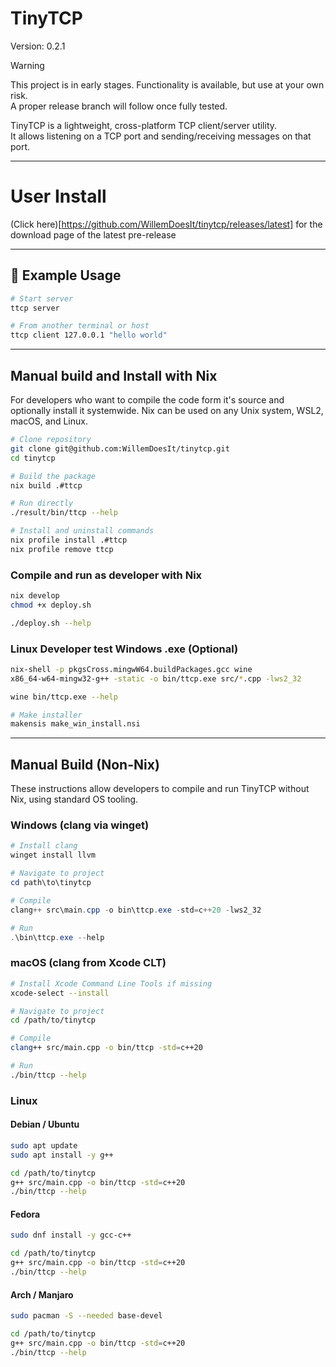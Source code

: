 # TinyTCP
Version: 0.2.1

> [!WARNING]
> This project is in early stages. Functionality is available, but use at your own risk.  
> A proper release branch will follow once fully tested.

TinyTCP is a lightweight, cross-platform TCP client/server utility.  
It allows listening on a TCP port and sending/receiving messages on that port.  

---

# User Install
(Click here)[https://github.com/WillemDoesIt/tinytcp/releases/latest] for the download page of the latest pre-release

---

## 🧪 Example Usage

```bash
# Start server
ttcp server

# From another terminal or host
ttcp client 127.0.0.1 "hello world"
```

---

## Manual build and Install with Nix
For developers who want to compile the code form it's source and optionally install it systemwide. Nix can be used on any Unix system, WSL2, macOS, and Linux.

```bash
# Clone repository
git clone git@github.com:WillemDoesIt/tinytcp.git
cd tinytcp

# Build the package
nix build .#ttcp

# Run directly
./result/bin/ttcp --help

# Install and uninstall commands
nix profile install .#ttcp
nix profile remove ttcp 
````

### Compile and run as developer with Nix

```bash
nix develop
chmod +x deploy.sh

./deploy.sh --help
```

### Linux Developer test Windows .exe (Optional)

```bash
nix-shell -p pkgsCross.mingwW64.buildPackages.gcc wine
x86_64-w64-mingw32-g++ -static -o bin/ttcp.exe src/*.cpp -lws2_32

wine bin/ttcp.exe --help

# Make installer
makensis make_win_install.nsi
```

---

## Manual Build (Non-Nix)

These instructions allow developers to compile and run TinyTCP without Nix, using standard OS tooling.

### Windows (clang via winget)

```powershell
# Install clang
winget install llvm

# Navigate to project
cd path\to\tinytcp

# Compile
clang++ src\main.cpp -o bin\ttcp.exe -std=c++20 -lws2_32

# Run
.\bin\ttcp.exe --help
```

### macOS (clang from Xcode CLT)

```bash
# Install Xcode Command Line Tools if missing
xcode-select --install

# Navigate to project
cd /path/to/tinytcp

# Compile
clang++ src/main.cpp -o bin/ttcp -std=c++20

# Run
./bin/ttcp --help
```

### Linux

#### Debian / Ubuntu

```bash
sudo apt update
sudo apt install -y g++

cd /path/to/tinytcp
g++ src/main.cpp -o bin/ttcp -std=c++20
./bin/ttcp --help
```

#### Fedora

```bash
sudo dnf install -y gcc-c++

cd /path/to/tinytcp
g++ src/main.cpp -o bin/ttcp -std=c++20
./bin/ttcp --help
```

#### Arch / Manjaro

```bash
sudo pacman -S --needed base-devel

cd /path/to/tinytcp
g++ src/main.cpp -o bin/ttcp -std=c++20
./bin/ttcp --help
```

